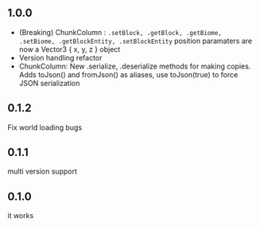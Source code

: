 ## 1.0.0

* (Breaking) ChunkColumn : `.setBlock, .getBlock, .getBiome, .setBiome, .getBlockEntity, .setBlockEntity` position paramaters are now a Vector3 { x, y, z } object
* Version handling refactor
* ChunkColumn: New .serialize, .deserialize methods for making copies. Adds toJson() and fromJson() as aliases, use toJson(true) to force JSON serialization

## 0.1.2

Fix world loading bugs

## 0.1.1

multi version support

## 0.1.0

it works